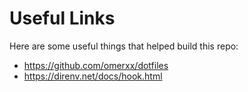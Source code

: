 # Useful Links

Here are some useful things that helped build this repo:

* https://github.com/omerxx/dotfiles
* https://direnv.net/docs/hook.html
